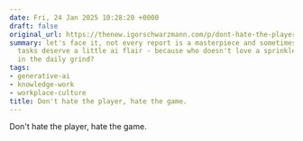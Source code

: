 ```yaml
---
date: Fri, 24 Jan 2025 10:28:20 +0000
draft: false
original_url: https://thenew.igorschwarzmann.com/p/dont-hate-the-player-hate-the-game
summary: let's face it, not every report is a masterpiece and sometimes the most routine
  tasks deserve a little ai flair - because who doesn't love a sprinkle of efficiency
  in the daily grind?
tags:
- generative-ai
- knowledge-work
- workplace-culture
title: Don't hate the player, hate the game.
---
```


Don't hate the player, hate the game.